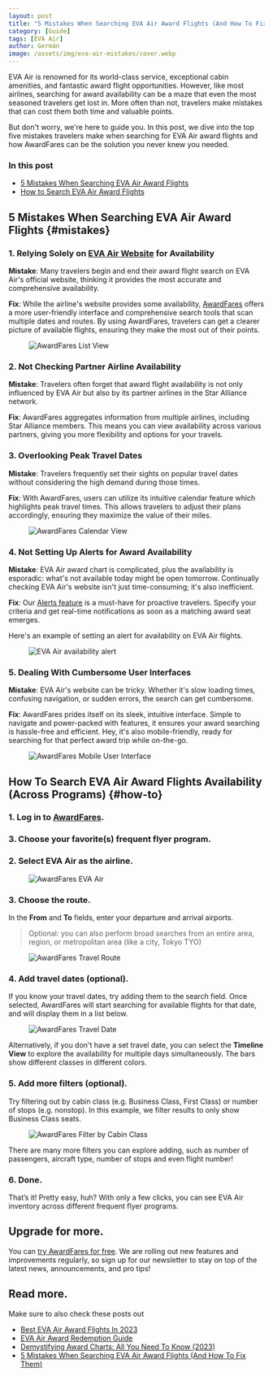 ```yaml
---
layout: post
title: "5 Mistakes When Searching EVA Air Award Flights (And How To Fix Them)"
category: [Guide]
tags: [EVA Air]
author: Germán
image: /assets/img/eva-air-mistakes/cover.webp
---
```



EVA Air is renowned for its world-class service, exceptional cabin amenities, and fantastic award flight opportunities. However, like most airlines, searching for award availability can be a maze that even the most seasoned travelers get lost in. More often than not, travelers make mistakes that can cost them both time and valuable points.

But don't worry, we're here to guide you. In this post, we dive into the top five mistakes travelers make when searching for EVA Air award flights and how AwardFares can be the solution you never knew you needed.


### In this post

- [5 Mistakes When Searching EVA Air Award Flights](#mistakes)
- [How to Search EVA Air Award Flights](#how-to)


## 5 Mistakes When Searching EVA Air Award Flights {#mistakes}

### 1. Relying Solely on [EVA Air Website](https://www.evaair.com/) for Availability

**Mistake**: Many travelers begin and end their award flight search on EVA Air's official website, thinking it provides the most accurate and comprehensive availability.

**Fix**: While the airline's website provides some availability, [AwardFares](https://awardfares.com/search?..;a:BR#) offers a more user-friendly interface and comprehensive search tools that scan multiple dates and routes. By using AwardFares, travelers can get a clearer picture of available flights, ensuring they make the most out of their points.

<figure>
<img src="../assets/img/eva-air-mistakes/list-view.webp" alt="AwardFares List View" />
</figure>

### 2. Not Checking Partner Airline Availability

**Mistake**: Travelers often forget that award flight availability is not only influenced by EVA Air but also by its partner airlines in the Star Alliance network.

**Fix**: AwardFares aggregates information from multiple airlines, including Star Alliance members. This means you can view availability across various partners, giving you more flexibility and options for your travels.


### 3. Overlooking Peak Travel Dates

**Mistake**: Travelers frequently set their sights on popular travel dates without considering the high demand during those times.

**Fix**: With AwardFares, users can utilize its intuitive calendar feature which highlights peak travel times. This allows travelers to adjust their plans accordingly, ensuring they maximize the value of their miles.

<figure>
<img src="../assets/img/eva-air-mistakes/timeline-view.webp" alt="AwardFares Calendar View" />
</figure>


### 4. Not Setting Up Alerts for Award Availability

**Mistake**: EVA Air award chart is complicated, plus the availability is esporadic: what's not available today might be open tomorrow. Continually checking EVA Air's website isn't just time-consuming; it's also inefficient.

**Fix**: Our [Alerts feature](https://blog.awardfares.com/alerts/) is a must-have for proactive travelers. Specify your criteria and get real-time notifications as soon as a matching award seat emerges.

Here's an example of setting an alert for availability on EVA Air flights.

<figure>
<img src="../assets/img/eva-air-mistakes/alert.webp" alt="EVA Air availability alert" />
</figure>



### 5. Dealing With Cumbersome User Interfaces

**Mistake**: EVA Air's website can be tricky. Whether it's slow loading times, confusing navigation, or sudden errors, the search can get cumbersome.

**Fix**: AwardFares prides itself on its sleek, intuitive interface. Simple to navigate and power-packed with features, it ensures your award searching is hassle-free and efficient. Hey, it's also mobile-friendly, ready for searching for that perfect award trip while on-the-go.

<figure>
<img src="../assets/img/eva-air-mistakes/mobile.webp" alt="AwardFares Mobile User Interface" />
</figure>


## How To Search EVA Air Award Flights Availability (Across Programs) {#how-to}

### 1. Log in to [AwardFares](https://awardfares.com).

### 3. Choose your favorite(s) frequent flyer program.

### 2. Select **EVA Air** as the airline.

<figure>
<img src="../assets/img/eva-air-mistakes/airline.webp" alt="AwardFares EVA Air" />
</figure>

### 3. Choose the route.

In the **From** and **To** fields, enter your departure and arrival airports.

> Optional: you can also perform broad searches from an entire area, region, or metropolitan area (like a city, Tokyo TYO)

<figure>
<img src="../assets/img/eva-air-mistakes/route.webp" alt="AwardFares Travel Route" />
</figure>


### 4. Add travel dates (optional).

If you know your travel dates, try adding them to the search field. Once selected, AwardFares will start searching for available flights for that date, and will display them in a list below.

<figure>
<img src="../assets/img/eva-air-mistakes/travel-date.webp" alt="AwardFares Travel Date" />
</figure>

Alternatively, if you don't have a set travel date, you can select the **Timeline View** to explore the availability for multiple days simultaneously. The bars show different classes in different colors.


### 5. Add more filters (optional).

Try filtering out by cabin class (e.g. Business Class, First Class) or number of stops (e.g. nonstop). In this example, we filter results to only show Business Class seats.

<figure>
<img src="../assets/img/eva-air-mistakes/filter-cabin.webp" alt="AwardFares Filter by Cabin Class" />
</figure>

There are many more filters you can explore adding, such as number of passengers, aircraft type, number of stops and even flight number!

### 6. Done.

That’s it! Pretty easy, huh? With only a few clicks, you can see EVA Air inventory across different frequent flyer programs.


## Upgrade for more.

You can [try AwardFares for free](https://awardfares.com/). We are rolling out new features and improvements regularly, so sign up for our newsletter to stay on top of the latest news, announcements, and pro tips!


## Read more.

Make sure to also check these posts out

- [Best EVA Air Award Flights In 2023](https://blog.awardfares.com/eva-air-best-redemptions-2023/)
- [EVA Air Award Redemption Guide](https://blog.awardfares.com/eva-air-award-redemption/)
- [Demystifying Award Charts: All You Need To Know (2023)](https://blog.awardfares.com/demystifying-award-charts/)
- [5 Mistakes When Searching EVA Air Award Flights (And How To Fix Them)](https://blog.awardfares.com/eva-air-mistakes/)